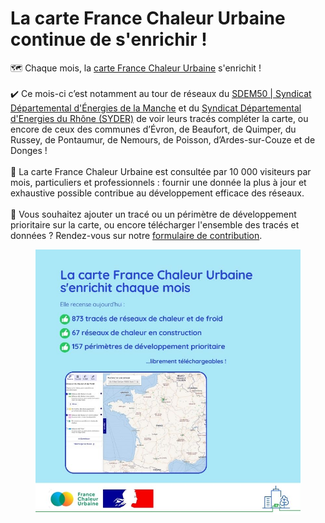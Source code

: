 # La carte France Chaleur Urbaine continue de s'enrichir !

🗺 Chaque mois, la [carte France Chaleur Urbaine](https://france-chaleur-urbaine.beta.gouv.fr/carte) s'enrichit !\
\
✔️ Ce mois-ci c’est notamment au tour de réseaux du [SDEM50 | Syndicat Départemental d'Énergies de la Manche](https://www.sdem50.fr/) et du [Syndicat Départemental d'Energies du Rhône (SYDER)](https://www.syder.fr/) de voir leurs tracés compléter la carte, ou encore de ceux des communes d’Évron, de Beaufort, de Quimper, du Russey, de Pontaumur, de Nemours, de Poisson, d’Ardes-sur-Couze et de Donges !\
\
🔎 La carte France Chaleur Urbaine est consultée par 10 000 visiteurs par mois, particuliers et professionnels : fournir une donnée la plus à jour et exhaustive possible contribue au développement efficace des réseaux.\
\
📢 Vous souhaitez ajouter un tracé ou un périmètre de développement prioritaire sur la carte, ou encore télécharger l'ensemble des tracés et données ? Rendez-vous sur notre [formulaire de contribution](https://france-chaleur-urbaine.beta.gouv.fr/contribution).

<figure><img src=".gitbook/assets/FCU_carte_jv2025.jpg" alt=""><figcaption></figcaption></figure>
